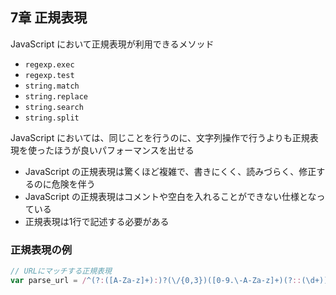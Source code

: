 
## 7章 正規表現

JavaScript において正規表現が利用できるメソッド
- `regexp.exec`
- `regexp.test`
- `string.match`
- `string.replace`
- `string.search`
- `string.split`


JavaScript においては、同じことを行うのに、文字列操作で行うよりも正規表現を使ったほうが良いパフォーマンスを出せる

- JavaScript の正規表現は驚くほど複雑で、書きにくく、読みづらく、修正するのに危険を伴う
- JavaScript の正規表現はコメントや空白を入れることができない仕様となっている
- 正規表現は1行で記述する必要がある


### 正規表現の例

```javascript
// URLにマッチする正規表現
var parse_url = /^(?:([A-Za-z]+):)?(\/{0,3})([0-9.\-A-Za-z]+)(?::(\d+))?(?:\/([^?#]*))?(?:\?([^#]*))?(?:#(.*))?$/;
```
